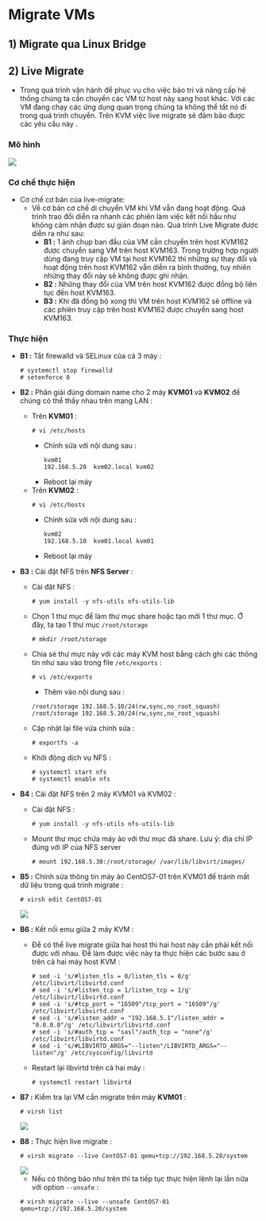 # Migrate VMs
## **1) Migrate qua Linux Bridge**
## **2) Live Migrate**
- Trong quá trình vận hành để phục vụ cho việc bảo trì và nâng cấp hệ thống chúng ta cần chuyển các VM từ host này sang host khác. Với các VM đang chạy các ứng dụng quan trọng chúng ta không thể tắt nó đi trong quá trình chuyển. Trên KVM việc live migrate sẽ đảm bảo được các yêu cầu này .
### **Mô hình**
<img src=https://i.imgur.com/Jk9Gfgh.png>

### **Cơ chế thực hiện**
- Cơ chế cơ bản của live-migrate:
    - Về cơ bản cơ chế di chuyển VM khi VM vẫn đang hoạt động. Quá trình trao đổi diễn ra nhanh các phiên làm việc kết nối hầu như không cảm nhận được sự gián đoạn nào. Quá trình Live Migrate được diễn ra như sau:
        - **B1 :** 1 ảnh chụp ban đầu của VM cần chuyển trên host KVM162 được chuyển sang VM trên host KVM163. Trong trường hợp người dùng đang truy cập VM tại host KVM162 thì những sự thay đổi và hoạt động trên host KVM162 vẫn diễn ra bình thường, tuy nhiên những thay đổi này sẽ không được ghi nhận.
        - **B2 :** Những thay đổi của VM trên host KVM162 được đồng bộ liên tục đến host KVM163.
        - **B3 :** Khi đã đồng bộ xong thì VM trên host KVM162 sẽ offline và các phiên truy cập trên host KVM162 được chuyển sang host KVM163.
### **Thực hiện**
- **B1 :** Tắt firewalld và SELinux của cả 3 máy :
    ```
    # systemctl stop firewalld 
    # setenforce 0
    ```
- **B2 :** Phân giải đúng domain name cho 2 máy **KVM01** và **KVM02** để chúng có thể thấy nhau trên mạng LAN :
    - Trên **KVM01** :
        ```
        # vi /etc/hosts
        ```
        - Chỉnh sửa với nội dung sau :
            ```
            kvm01
            192.168.5.20  kvm02.local kvm02
            ```
        - Reboot lại máy
    - Trên **KVM02** :
        ```
        # vi /etc/hosts
        ```
        - Chỉnh sửa với nội dung sau :
            ```
            kvm02
            192.168.5.10  kvm01.local kvm01
            ```
        - Reboot lại máy
- **B3 :** Cài đặt NFS trên **NFS Server** :
    - Cài đặt NFS :
        ```
        # yum install -y nfs-utils nfs-utils-lib
        ```
    - Chọn 1 thư mục để làm thư mục share hoặc tạo mới 1 thư mục. Ở đây, ta tạo 1 thư mục `/root/storage`
        ```
        # mkdir /root/storage
        ```
    - Chia sẻ thư mực này với các máy KVM host bằng cách ghi các thông tin như sau vào trong file `/etc/exports` :
        ```
        # vi /etc/exports
        ```
        - Thêm vào nội dung sau :
        ```
        /root/storage 192.168.5.10/24(rw,sync,no_root_squash)
        /root/storage 192.168.5.20/24(rw,sync,no_root_squash)
        ```
    - Cập nhật lại file vừa chỉnh sửa :
        ```
        # exportfs -a
        ```
    - Khởi động dịch vụ NFS :
        ```
        # systemctl start nfs
        # systemctl enable nfs
        ```
- **B4 :** Cài đặt NFS trên 2 máy KVM01 và KVM02 :
    - Cài đặt NFS :
        ```
        # yum install -y nfs-utils nfs-utils-lib
        ```
    - Mount thư mục chứa máy ảo với thư mục đã share. Lưu ý: địa chỉ IP đúng với IP của NFS server
        ```
        # mount 192.168.5.30:/root/storage/ /var/lib/libvirt/images/
        ```
- **B5 :** Chỉnh sửa thông tin máy ảo CentOS7-01 trên KVM01 để tránh mất dữ liệu trong quá trình migrate :
    ```
    # virsh edit CentOS7-01
    ```
    <img src=https://i.imgur.com/P2tyIKJ.png>
- **B6 :** Kết nối emu giữa 2 máy KVM :
    - Để có thể live migrate giữa hai host thì hai host này cần phải kết nối được với nhau. Để làm được việc này ta thực hiện các bước sau ở trên cả hai máy host KVM :
        ```
        # sed -i 's/#listen_tls = 0/listen_tls = 0/g' /etc/libvirt/libvirtd.conf 
        # sed -i 's/#listen_tcp = 1/listen_tcp = 1/g' /etc/libvirt/libvirtd.conf
        # sed -i 's/#tcp_port = "16509"/tcp_port = "16509"/g' /etc/libvirt/libvirtd.conf
        # sed -i 's/#listen_addr = "192.168.5.1"/listen_addr = "0.0.0.0"/g' /etc/libvirt/libvirtd.conf
        # sed -i 's/#auth_tcp = "sasl"/auth_tcp = "none"/g' /etc/libvirt/libvirtd.conf
        # sed -i 's/#LIBVIRTD_ARGS="--listen"/LIBVIRTD_ARGS="--listen"/g' /etc/sysconfig/libvirtd
        ```
    - Restart lại libvirtd trên cả hai máy :
        ```
        # systemctl restart libvirtd
        ```
- **B7 :** Kiểm tra lại VM cần migrate trên máy **KVM01** :
    ```
    # virsh list
    ```
    <img src=https://i.imgur.com/oRVaAn3.png>

- **B8 :** Thực hiện live migrate :
    ```
    # virsh migrate --live CentOS7-01 qemu+tcp://192.168.5.20/system
    ```
    <img src=https://i.imgur.com/rR2iKtv.png>
    
    - Nếu có thông báo như trên thì ta tiếp tục thực hiện lệnh lại lần nữa với option  `--unsafe` :
    ```
    # virsh migrate --live --unsafe CentOS7-01 qemu+tcp://192.168.5.20/system
    ```